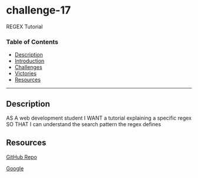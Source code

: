 # challenge-17
REGEX Tutorial 
### Table of Contents
- [Description](#description)
- [Introduction](#introduction)
- [Challenges](#challenges)
- [Victories](#victories)
- [Resources](#resources)

---

## Description
AS A web development student
I WANT a tutorial explaining a specific regex
SO THAT I can understand the search pattern the regex defines


## Resources 

<a href="https://github.com/torigonzales/challenge-17">GitHub Repo</a>

<a href="https://www.google.com/webhp?hl=en&sa=X&ved=0ahUKEwiLjJ7fosLvAhWXW80KHawRD_oQPAgI">Google</a>








